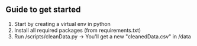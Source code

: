 ## Guide to get started

1. Start by creating a virtual env in python
2. Install all required packages (from requirements.txt)
3. Run /scripts/cleanData.py -> You'll get a new "cleanedData.csv" in /data
